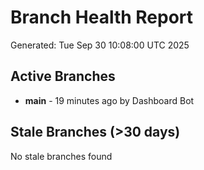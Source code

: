 # Branch Health Report
Generated: Tue Sep 30 10:08:00 UTC 2025

## Active Branches
- **main** - 19 minutes ago by Dashboard Bot

## Stale Branches (>30 days)
No stale branches found
